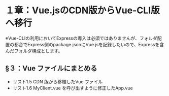 # １章：Vue.jsのCDN版からVue-CLI版へ移行

※Vue-CLIの利用においてExpressの導入は必須ではありませんが、フォルダ配置の都合でExpress側のpackage.jsonにVue.jsを記録したいので、Expressを含んだフォルダ構成とします。

## §３：Vue ファイルにまとめる

* リスト1.5 CDN 版から移植したVue ファイル
* リスト1.6 MyClient.vue を呼び出すように修正したApp.vue
